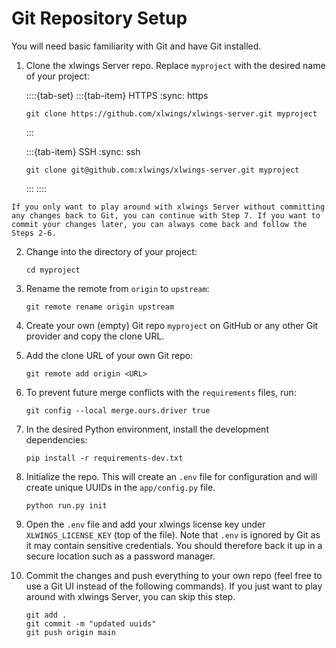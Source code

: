 # Git Repository Setup

You will need basic familiarity with Git and have Git installed.

1. Clone the xlwings Server repo. Replace `myproject` with the desired name of your project:

   ::::{tab-set}
   :::{tab-item} HTTPS
   :sync: https

   ```text
   git clone https://github.com/xlwings/xlwings-server.git myproject
   ```

   :::

   :::{tab-item} SSH
   :sync: ssh

   ```text
   git clone git@github.com:xlwings/xlwings-server.git myproject
   ```

   :::
   ::::

```{note}
If you only want to play around with xlwings Server without committing any changes back to Git, you can continue with Step 7. If you want to commit your changes later, you can always come back and follow the Steps 2-6.
```

2. Change into the directory of your project:

   ```text
   cd myproject
   ```

3. Rename the remote from `origin` to `upstream`:

   ```text
   git remote rename origin upstream
   ```

4. Create your own (empty) Git repo `myproject` on GitHub or any other Git provider and copy the clone URL.

5. Add the clone URL of your own Git repo:

   ```text
   git remote add origin <URL>
   ```

6. To prevent future merge conflicts with the `requirements` files, run:

   ```text
   git config --local merge.ours.driver true
   ```

7. In the desired Python environment, install the development dependencies:

   ```text
   pip install -r requirements-dev.txt
   ```

8. Initialize the repo. This will create an `.env` file for configuration and will create unique UUIDs in the `app/config.py` file.

   ```text
   python run.py init
   ```

9. Open the `.env` file and add your xlwings license key under `XLWINGS_LICENSE_KEY` (top of the file). Note that `.env` is ignored by Git as it may contain sensitive credentials. You should therefore back it up in a secure location such as a password manager.

10. Commit the changes and push everything to your own repo (feel free to use a Git UI instead of the following commands). If you just want to play around with xlwings Server, you can skip this step.

    ```text
    git add .
    git commit -m "updated uuids"
    git push origin main
    ```
